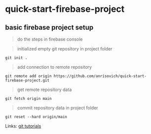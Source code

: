 # quick-start-firebase-project
## basic firebase project setup



> do the steps in firebase console


> initialized empty git repository in project folder
```
git init .
```


> add connection to remote repository
```
git remote add origin https://github.com/anrisovich/quick-start-firebase-project.git
```


> get remote repository data
```
git fetch origin main
```


> commit repository data in project folder
```
git reset --hard origin/main
```

Links:
[git tutorials](https://www.atlassian.com/ru/git/tutorials/syncing)
